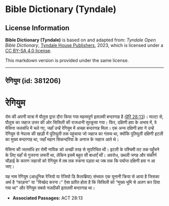 # Bible Dictionary (Tyndale)

## License Information

**Bible Dictionary (Tyndale)** is based on and adapted from: _Tyndale Open Bible Dictionary_, [Tyndale House Publishers](https://tyndaleopenresources.com/), 2023, which is licensed under a [CC BY-SA 4.0 license](https://creativecommons.org/licenses/by-sa/4.0/legalcode.en).

This markdown version is provided under the same license.



--------------------------------

## रेगियुम (id: 381206)

रेगियुम
=======

रोम की अपनी यात्रा में पौलुस द्वारा दौरा किया गया महत्वपूर्ण इतालवी बन्दरगाह है ([प्रेरि 28:13](https://ref.ly/Acts28:13))। माल्टा से, पौलुस का जहाज उत्तर की ओर सिसिली की राजधानी सुरकूसा गया। फिर, दक्षिणी हवा के अभाव में, वे मेसिना जलसंधि में चले गए, जहाँ उन्हें रेगियुम में अच्छा बन्दरगाह मिला। एक अन्य दक्षिणी हवा ने उन्हें रेगियुम से नेपल्स की खाड़ी में पुतियुली तक पहुंचाया जो जहाज का गंतव्य था, क्योंकि पुतियुली दक्षिणी इटली का मुख्य बन्दरगाह था, जहाँ महान सिकन्दरिया के अनाज के जहाज आते थे।

मेसिना की जलसंधि हर रोमी नाविक को अच्छी तरह से सुपरिचित थी। इटली के पश्चिमी तट तक पहुँचने के लिए यहाँ से गुजरना ज़रूरी था, लेकिन इसमें बहुत सी बाधाएँ थीं। अवरोध, उथली जगह और संकीर्ण चौड़ाई के कारण जहाजों को रेगियुम में तब तक रुकना पड़ता था जब तक कि पर्याप्त दक्षिणी हवा न आ जाए।

यह नाम रेगियुम (आधुनिक रेजियो या रेजियो डि कैलाब्रिया) संभवतः एक यूनानी क्रिया से आया है जिसका अर्थ है “फाड़ना” या "विच्छेद करना।" ऐसा प्रतीत होता है कि सिसिली को “मुख्य भूमि से अलग कर दिया गया था” और रेगियुम सबसे नज़दीकी इतालवी बन्दरगाह था।

* **Associated Passages:** ACT 28:13

